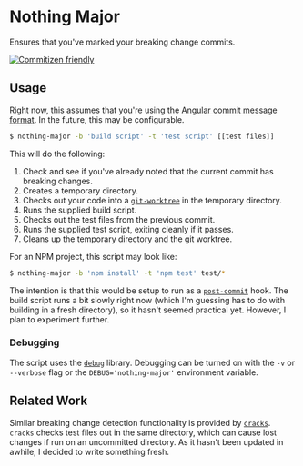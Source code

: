 # Nothing Major

Ensures that you've marked your breaking change commits.

[![Commitizen friendly](https://img.shields.io/badge/commitizen-friendly-brightgreen.svg)](http://commitizen.github.io/cz-cli/)

## Usage

Right now, this assumes that you're using the [Angular commit message format](https://github.com/angular/angular.js/blob/master/DEVELOPERS.md#commits). In the future, this may be configurable.

```sh
$ nothing-major -b 'build script' -t 'test script' [[test files]]
```

This will do the following:

1. Check and see if you've already noted that the current commit has breaking changes.
2. Creates a temporary directory.
3. Checks out your code into a [`git-worktree`](https://git-scm.com/docs/git-worktree) in the temporary directory.
4. Runs the supplied build script.
5. Checks out the test files from the previous commit.
6. Runs the supplied test script, exiting cleanly if it passes.
7. Cleans up the temporary directory and the git worktree.

For an NPM project, this script may look like:

```sh
$ nothing-major -b 'npm install' -t 'npm test' test/*
```

The intention is that this would be setup to run as a [`post-commit`](https://git-scm.com/docs/githooks#_post_commit) hook. The build script runs a bit slowly right now (which I'm guessing has to do with building in a fresh directory), so it hasn't seemed practical yet. However, I plan to experiment further.

### Debugging

The script uses the [`debug`](https://www.npmjs.com/package/debug) library. Debugging can be turned on with the `-v` or `--verbose` flag or the `DEBUG='nothing-major'` environment variable.

## Related Work

Similar breaking change detection functionality is provided by [`cracks`](https://github.com/semantic-release/cracks/). `cracks` checks test files out in the same directory, which can cause lost changes if run on an uncommitted directory. As it hasn't been updated in awhile, I decided to write something fresh.
